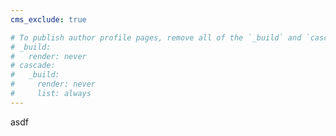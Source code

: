 ```yaml
---
cms_exclude: true

# To publish author profile pages, remove all of the `_build` and `cascade` settings below.
# _build:
#   render: never
# cascade:
#   _build:
#     render: never
#     list: always
---
```


asdf